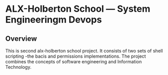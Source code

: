 # ALX-Holberton School ― System Engineeringm Devops
## Overview
This is second alx-holberton school project. It consists of two sets of shell scripting -the bacis and permissions implementations. The project combines the concepts of software engineering and Information Technology.


